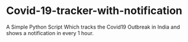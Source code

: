 # Covid-19-tracker-with-notification
A Simple Python Script Which tracks the Covid19 Outbreak in India and shows a notification in every 1 hour.
